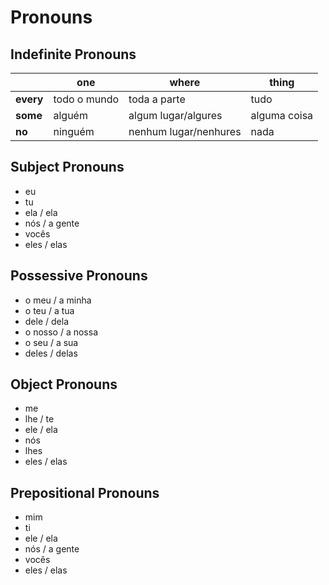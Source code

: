 # Pronouns

## Indefinite Pronouns
|               | one           | where         | thing         |
| ---           | ---           | ---           | ---           |
| **every**     | todo o mundo  | toda a parte  | tudo          |
| **some**      | alguém        | algum lugar/algures   | alguma coisa   |
| **no**        | ninguém       | nenhum lugar/nenhures  | nada          |

## Subject Pronouns
* eu
* tu
* ela / ela
* nós / a gente
* vocês
* eles / elas

## Possessive Pronouns
* o meu / a minha
* o teu / a tua
* dele / dela
* o nosso / a nossa
* o seu / a sua
* deles / delas

## Object Pronouns
* me
* lhe / te
* ele / ela
* nós
* lhes
* eles / elas

## Prepositional Pronouns
* mim
* ti
* ele / ela
* nós / a gente
* vocês
* eles / elas

